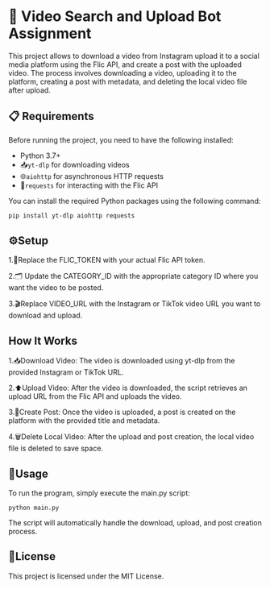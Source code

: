 # 🎥 Video Search and Upload Bot Assignment

This project allows to download a video from Instagram upload it to a social media platform using the Flic API, and create a post with the uploaded video. The process involves downloading a video, uploading it to the platform, creating a post with metadata, and deleting the local video file after upload.

## 📋 Requirements

Before running the project, you need to have the following installed:

- Python 3.7+
- 📥`yt-dlp` for downloading videos
- 🌐`aiohttp` for asynchronous HTTP requests
- 🔑`requests` for interacting with the Flic API

You can install the required Python packages using the following command:

```bash
pip install yt-dlp aiohttp requests

```
## ⚙️Setup
1.🔑Replace the FLIC_TOKEN with your actual Flic API token.

2.🗂️ Update the CATEGORY_ID with the appropriate category ID where you want the video to be posted.

3.🎬Replace VIDEO_URL with the Instagram or TikTok video URL you want to download and upload.

## How It Works
1.📥Download Video: The video is downloaded using yt-dlp from the provided Instagram or TikTok URL.

2.⬆️Upload Video: After the video is downloaded, the script retrieves an upload URL from the Flic API and uploads the video.

3.📝Create Post: Once the video is uploaded, a post is created on the platform with the provided title and metadata.

4.🗑️Delete Local Video: After the upload and post creation, the local video file is deleted to save space.

## 🚀Usage
To run the program, simply execute the main.py script:
```
python main.py
```
The script will automatically handle the download, upload, and post creation process.
## 📝License
This project is licensed under the MIT License.

